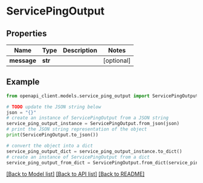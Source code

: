 # ServicePingOutput


## Properties

Name | Type | Description | Notes
------------ | ------------- | ------------- | -------------
**message** | **str** |  | [optional] 

## Example

```python
from openapi_client.models.service_ping_output import ServicePingOutput

# TODO update the JSON string below
json = "{}"
# create an instance of ServicePingOutput from a JSON string
service_ping_output_instance = ServicePingOutput.from_json(json)
# print the JSON string representation of the object
print(ServicePingOutput.to_json())

# convert the object into a dict
service_ping_output_dict = service_ping_output_instance.to_dict()
# create an instance of ServicePingOutput from a dict
service_ping_output_from_dict = ServicePingOutput.from_dict(service_ping_output_dict)
```
[[Back to Model list]](../README.md#documentation-for-models) [[Back to API list]](../README.md#documentation-for-api-endpoints) [[Back to README]](../README.md)


